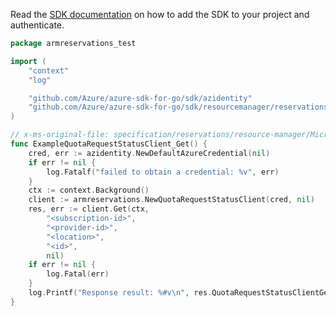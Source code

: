 Read the [SDK documentation](https://github.com/Azure/azure-sdk-for-go/blob/sdk%2Fresourcemanager%2Freservations%2Farmreservations%2Fv0.2.0/sdk/resourcemanager/reservations/armreservations/README.md) on how to add the SDK to your project and authenticate.

```go
package armreservations_test

import (
	"context"
	"log"

	"github.com/Azure/azure-sdk-for-go/sdk/azidentity"
	"github.com/Azure/azure-sdk-for-go/sdk/resourcemanager/reservations/armreservations"
)

// x-ms-original-file: specification/reservations/resource-manager/Microsoft.Capacity/stable/2020-10-25/examples/getQuotaRequestStatusFailed.json
func ExampleQuotaRequestStatusClient_Get() {
	cred, err := azidentity.NewDefaultAzureCredential(nil)
	if err != nil {
		log.Fatalf("failed to obtain a credential: %v", err)
	}
	ctx := context.Background()
	client := armreservations.NewQuotaRequestStatusClient(cred, nil)
	res, err := client.Get(ctx,
		"<subscription-id>",
		"<provider-id>",
		"<location>",
		"<id>",
		nil)
	if err != nil {
		log.Fatal(err)
	}
	log.Printf("Response result: %#v\n", res.QuotaRequestStatusClientGetResult)
}
```
